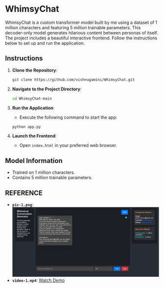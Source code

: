 # WhimsyChat
WhimsyChat is a custom transformer model built by me using a dataset of 1 million characters and featuring 5 million trainable parameters. This decoder-only model generates hilarious content between personas of itself. The project includes a beautiful interactive frontend. Follow the instructions below to set up and run the application.

## Instructions

1. **Clone the Repository**:
    ```sh
    git clone https://github.com/vishnugamini/WhimsyChat.git
    ```

2. **Navigate to the Project Directory**:
    ```sh
    cd WhimsyChat-main
    ```

3. **Run the Application**:
    - Execute the following command to start the app:
    ```sh
    python app.py
    ```

4. **Launch the Frontend**:
    - Open `index.html` in your preferred web browser.

## Model Information

- Trained on 1 million characters.
- Contains 5 million trainable parameters.

## REFERENCE
- **`pic-1.png`**: ![Screenshot](assests/pic-1.png)
- **`video-1.mp4`**: [Watch Demo](assests/video-1.mp4)


